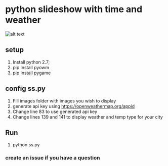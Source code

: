 # python slideshow with time and weather
![alt text](https://i.imgur.com/UfLZD5i.jpg)

## setup
1. Install python 2.7;
2. pip install pyowm
3. pip install pygame

## config ss.py
1. Fill images folder with images you wish to display
2. generate api key using https://openweathermap.org/appid
3. Change line 83 to use generated api key
4. Change lines 139 and 141 to display weather and temp type for your city

## Run
1. python ss.py

### create an issue if you have a question
